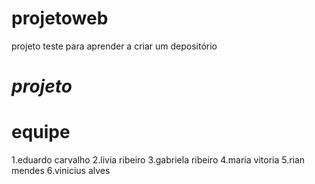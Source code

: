 # projetoweb
projeto teste para aprender a criar um depositório

# *projeto*
# **equipe**
1.eduardo carvalho
2.livia ribeiro
3.gabriela ribeiro
4.maria vitoria
5.rian mendes
6.vinicius alves
